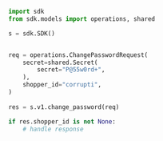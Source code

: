<!-- Start SDK Example Usage -->
```python
import sdk
from sdk.models import operations, shared

s = sdk.SDK()


req = operations.ChangePasswordRequest(
    secret=shared.Secret(
        secret="P@55w0rd+",
    ),
    shopper_id="corrupti",
)
    
res = s.v1.change_password(req)

if res.shopper_id is not None:
    # handle response
```
<!-- End SDK Example Usage -->